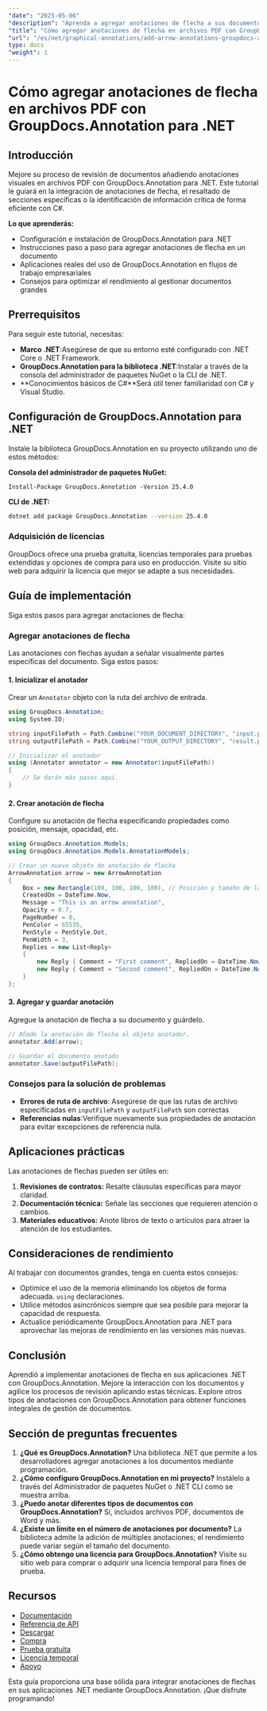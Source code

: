 ```yaml
---
"date": "2025-05-06"
"description": "Aprenda a agregar anotaciones de flecha a sus documentos con GroupDocs.Annotation para .NET. Esta guía proporciona instrucciones paso a paso con ejemplos de código."
"title": "Cómo agregar anotaciones de flecha en archivos PDF con GroupDocs.Annotation para .NET"
"url": "/es/net/graphical-annotations/add-arrow-annotations-groupdocs-annotation-dotnet/"
type: docs
"weight": 1
---
```


# Cómo agregar anotaciones de flecha en archivos PDF con GroupDocs.Annotation para .NET

## Introducción
Mejore su proceso de revisión de documentos añadiendo anotaciones visuales en archivos PDF con GroupDocs.Annotation para .NET. Este tutorial le guiará en la integración de anotaciones de flecha, el resaltado de secciones específicas o la identificación de información crítica de forma eficiente con C#. 

**Lo que aprenderás:**
- Configuración e instalación de GroupDocs.Annotation para .NET
- Instrucciones paso a paso para agregar anotaciones de flecha en un documento
- Aplicaciones reales del uso de GroupDocs.Annotation en flujos de trabajo empresariales
- Consejos para optimizar el rendimiento al gestionar documentos grandes

## Prerrequisitos
Para seguir este tutorial, necesitas:
- **Marco .NET**:Asegúrese de que su entorno esté configurado con .NET Core o .NET Framework.
- **GroupDocs.Annotation para la biblioteca .NET**:Instalar a través de la consola del administrador de paquetes NuGet o la CLI de .NET.
- **Conocimientos básicos de C#**Será útil tener familiaridad con C# y Visual Studio.

## Configuración de GroupDocs.Annotation para .NET
Instale la biblioteca GroupDocs.Annotation en su proyecto utilizando uno de estos métodos:

**Consola del administrador de paquetes NuGet:**
```shell
Install-Package GroupDocs.Annotation -Version 25.4.0
```

**CLI de .NET:**
```bash
dotnet add package GroupDocs.Annotation --version 25.4.0
```

### Adquisición de licencias
GroupDocs ofrece una prueba gratuita, licencias temporales para pruebas extendidas y opciones de compra para uso en producción. Visite su sitio web para adquirir la licencia que mejor se adapte a sus necesidades.

## Guía de implementación
Siga estos pasos para agregar anotaciones de flecha:

### Agregar anotaciones de flecha
Las anotaciones con flechas ayudan a señalar visualmente partes específicas del documento. Siga estos pasos:

#### 1. Inicializar el anotador
Crear un `Annotator` objeto con la ruta del archivo de entrada.
```csharp
using GroupDocs.Annotation;
using System.IO;

string inputFilePath = Path.Combine("YOUR_DOCUMENT_DIRECTORY", "input.pdf");
string outputFilePath = Path.Combine("YOUR_OUTPUT_DIRECTORY", "result.pdf");

// Inicializar el anotador
using (Annotator annotator = new Annotator(inputFilePath))
{
    // Se darán más pasos aquí.
}
```

#### 2. Crear anotación de flecha
Configure su anotación de flecha especificando propiedades como posición, mensaje, opacidad, etc.
```csharp
using GroupDocs.Annotation.Models;
using GroupDocs.Annotation.Models.AnnotationModels;

// Crear un nuevo objeto de anotación de flecha
ArrowAnnotation arrow = new ArrowAnnotation
{
    Box = new Rectangle(100, 100, 100, 100), // Posición y tamaño de la flecha.
    CreatedOn = DateTime.Now,
    Message = "This is an arrow annotation",
    Opacity = 0.7,
    PageNumber = 0, 
    PenColor = 65535,
    PenStyle = PenStyle.Dot,
    PenWidth = 3,
    Replies = new List<Reply>
    {
        new Reply { Comment = "First comment", RepliedOn = DateTime.Now },
        new Reply { Comment = "Second comment", RepliedOn = DateTime.Now }
    }
};
```

#### 3. Agregar y guardar anotación
Agregue la anotación de flecha a su documento y guárdelo.
```csharp
// Añade la anotación de flecha al objeto anotador.
annotator.Add(arrow);

// Guardar el documento anotado
annotator.Save(outputFilePath);
```

### Consejos para la solución de problemas
- **Errores de ruta de archivo**: Asegúrese de que las rutas de archivo especificadas en `inputFilePath` y `outputFilePath` son correctas
- **Referencias nulas**:Verifique nuevamente sus propiedades de anotación para evitar excepciones de referencia nula.

## Aplicaciones prácticas
Las anotaciones de flechas pueden ser útiles en:
1. **Revisiones de contratos:** Resalte cláusulas específicas para mayor claridad.
2. **Documentación técnica:** Señale las secciones que requieren atención o cambios.
3. **Materiales educativos:** Anote libros de texto o artículos para atraer la atención de los estudiantes.

## Consideraciones de rendimiento
Al trabajar con documentos grandes, tenga en cuenta estos consejos:
- Optimice el uso de la memoria eliminando los objetos de forma adecuada. `using` declaraciones.
- Utilice métodos asincrónicos siempre que sea posible para mejorar la capacidad de respuesta.
- Actualice periódicamente GroupDocs.Annotation para .NET para aprovechar las mejoras de rendimiento en las versiones más nuevas.

## Conclusión
Aprendió a implementar anotaciones de flecha en sus aplicaciones .NET con GroupDocs.Annotation. Mejore la interacción con los documentos y agilice los procesos de revisión aplicando estas técnicas. Explore otros tipos de anotaciones con GroupDocs.Annotation para obtener funciones integrales de gestión de documentos.

## Sección de preguntas frecuentes
1. **¿Qué es GroupDocs.Annotation?**
   Una biblioteca .NET que permite a los desarrolladores agregar anotaciones a los documentos mediante programación.
2. **¿Cómo configuro GroupDocs.Annotation en mi proyecto?**
   Instálelo a través del Administrador de paquetes NuGet o .NET CLI como se muestra arriba.
3. **¿Puedo anotar diferentes tipos de documentos con GroupDocs.Annotation?**
   Sí, incluidos archivos PDF, documentos de Word y más.
4. **¿Existe un límite en el número de anotaciones por documento?**
   La biblioteca admite la adición de múltiples anotaciones; el rendimiento puede variar según el tamaño del documento.
5. **¿Cómo obtengo una licencia para GroupDocs.Annotation?**
   Visite su sitio web para comprar o adquirir una licencia temporal para fines de prueba.

## Recursos
- [Documentación](https://docs.groupdocs.com/annotation/net/)
- [Referencia de API](https://reference.groupdocs.com/annotation/net/)
- [Descargar](https://releases.groupdocs.com/annotation/net/)
- [Compra](https://purchase.groupdocs.com/buy)
- [Prueba gratuita](https://releases.groupdocs.com/annotation/net/)
- [Licencia temporal](https://purchase.groupdocs.com/temporary-license/)
- [Apoyo](https://forum.groupdocs.com/c/annotation/) 

Esta guía proporciona una base sólida para integrar anotaciones de flechas en sus aplicaciones .NET mediante GroupDocs.Annotation. ¡Que disfrute programando!